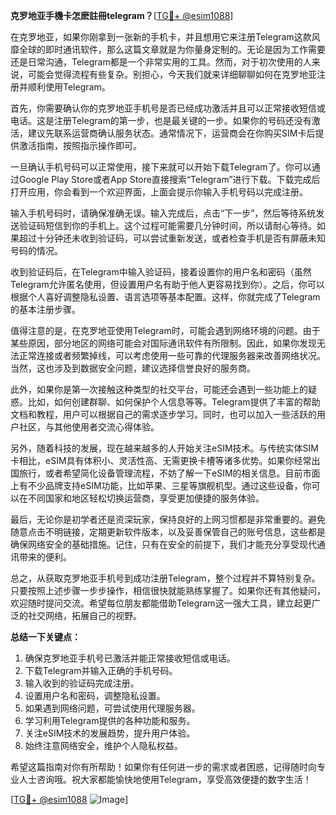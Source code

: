 **克罗地亚手機卡怎麽註冊telegram？**[[TG💪+ @esim1088](https://t.me/s/esim1088)]

在克罗地亚，如果你刚拿到一张新的手机卡，并且想用它来注册Telegram这款风靡全球的即时通讯软件，那么这篇文章就是为你量身定制的。无论是因为工作需要还是日常沟通，Telegram都是一个非常实用的工具。然而，对于初次使用的人来说，可能会觉得流程有些复杂。别担心，今天我们就来详细聊聊如何在克罗地亚注册并顺利使用Telegram。

首先，你需要确认你的克罗地亚手机号是否已经成功激活并且可以正常接收短信或电话。这是注册Telegram的第一步，也是最关键的一步。如果你的号码还没有激活，建议先联系运营商确认服务状态。通常情况下，运营商会在你购买SIM卡后提供激活指南，按照指示操作即可。

一旦确认手机号码可以正常使用，接下来就可以开始下载Telegram了。你可以通过Google Play Store或者App Store直接搜索“Telegram”进行下载。下载完成后打开应用，你会看到一个欢迎界面，上面会提示你输入手机号码以完成注册。

输入手机号码时，请确保准确无误。输入完成后，点击“下一步”，然后等待系统发送验证码短信到你的手机上。这个过程可能需要几分钟时间，所以请耐心等待。如果超过十分钟还未收到验证码，可以尝试重新发送，或者检查手机是否有屏蔽未知号码的情况。

收到验证码后，在Telegram中输入验证码，接着设置你的用户名和密码（虽然Telegram允许匿名使用，但设置用户名有助于他人更容易找到你）。之后，你可以根据个人喜好调整隐私设置、语言选项等基本配置。这样，你就完成了Telegram的基本注册步骤。

值得注意的是，在克罗地亚使用Telegram时，可能会遇到网络环境的问题。由于某些原因，部分地区的网络可能会对国际通讯软件有所限制。因此，如果你发现无法正常连接或者频繁掉线，可以考虑使用一些可靠的代理服务器来改善网络状况。当然，这也涉及到数据安全问题，建议选择信誉良好的服务商。

此外，如果你是第一次接触这种类型的社交平台，可能还会遇到一些功能上的疑惑。比如，如何创建群聊、如何保护个人信息等等。Telegram提供了丰富的帮助文档和教程，用户可以根据自己的需求逐步学习。同时，也可以加入一些活跃的用户社区，与其他使用者交流心得体验。

另外，随着科技的发展，现在越来越多的人开始关注eSIM技术。与传统实体SIM卡相比，eSIM具有体积小、灵活性高、无需更换卡槽等诸多优势。如果你经常出国旅行，或者希望简化设备管理流程，不妨了解一下eSIM的相关信息。目前市面上有不少品牌支持eSIM功能，比如苹果、三星等旗舰机型。通过这些设备，你可以在不同国家和地区轻松切换运营商，享受更加便捷的服务体验。

最后，无论你是初学者还是资深玩家，保持良好的上网习惯都是非常重要的。避免随意点击不明链接，定期更新软件版本，以及妥善保管自己的账号信息，这些都是确保网络安全的基础措施。记住，只有在安全的前提下，我们才能充分享受现代通讯带来的便利。

总之，从获取克罗地亚手机号到成功注册Telegram，整个过程并不算特别复杂。只要按照上述步骤一步步操作，相信很快就能熟练掌握了。如果你还有其他疑问，欢迎随时提问交流。希望每位朋友都能借助Telegram这一强大工具，建立起更广泛的社交网络，拓展自己的视野。

**总结一下关键点：**

1. 确保克罗地亚手机号已激活并能正常接收短信或电话。
2. 下载Telegram并输入正确的手机号码。
3. 输入收到的验证码完成注册。
4. 设置用户名和密码，调整隐私设置。
5. 如果遇到网络问题，可尝试使用代理服务器。
6. 学习利用Telegram提供的各种功能和服务。
7. 关注eSIM技术的发展趋势，提升用户体验。
8. 始终注意网络安全，维护个人隐私权益。

希望这篇指南对你有所帮助！如果你有任何进一步的需求或者困惑，记得随时向专业人士咨询哦。祝大家都能愉快地使用Telegram，享受高效便捷的数字生活！

[[TG💪+ @esim1088](https://t.me/s/esim1088) ![Image](https://i.postimg.cc/4NQfJmqS/Snipaste-2025-05-13-00-14-12.png)]